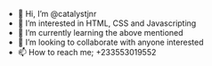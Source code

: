 - 👋 Hi, I’m @catalystjnr
- 👀 I’m interested in HTML, CSS and Javascripting
- 🌱 I’m currently learning the above mentioned
- 💞️ I’m looking to collaborate with anyone interested
- 📫 How to reach me; +233553019552

<!---
catalystjnr/catalystjnr is a ✨ special ✨ repository because its `README.md` (this file) appears on your GitHub profile.
You can click the Preview link to take a look at your changes.
--->
